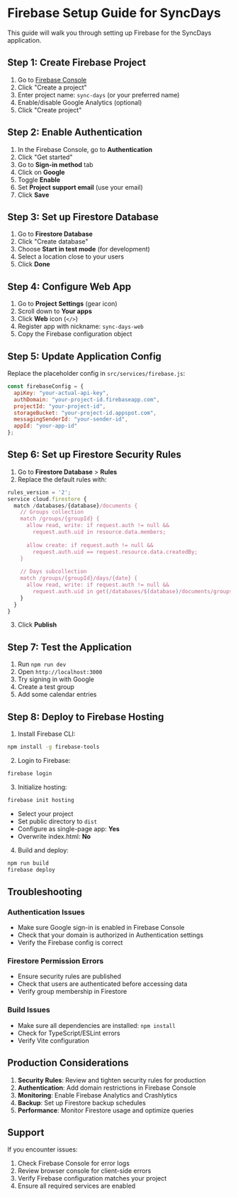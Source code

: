 # Firebase Setup Guide for SyncDays

This guide will walk you through setting up Firebase for the SyncDays application.

## Step 1: Create Firebase Project

1. Go to [Firebase Console](https://console.firebase.google.com/)
2. Click "Create a project"
3. Enter project name: `sync-days` (or your preferred name)
4. Enable/disable Google Analytics (optional)
5. Click "Create project"

## Step 2: Enable Authentication

1. In the Firebase Console, go to **Authentication**
2. Click "Get started"
3. Go to **Sign-in method** tab
4. Click on **Google**
5. Toggle **Enable**
6. Set **Project support email** (use your email)
7. Click **Save**

## Step 3: Set up Firestore Database

1. Go to **Firestore Database**
2. Click "Create database"
3. Choose **Start in test mode** (for development)
4. Select a location close to your users
5. Click **Done**

## Step 4: Configure Web App

1. Go to **Project Settings** (gear icon)
2. Scroll down to **Your apps**
3. Click **Web** icon (`</>`)
4. Register app with nickname: `sync-days-web`
5. Copy the Firebase configuration object

## Step 5: Update Application Config

Replace the placeholder config in `src/services/firebase.js`:

```javascript
const firebaseConfig = {
  apiKey: "your-actual-api-key",
  authDomain: "your-project-id.firebaseapp.com",
  projectId: "your-project-id",
  storageBucket: "your-project-id.appspot.com",
  messagingSenderId: "your-sender-id",
  appId: "your-app-id"
};
```

## Step 6: Set up Firestore Security Rules

1. Go to **Firestore Database** > **Rules**
2. Replace the default rules with:

```javascript
rules_version = '2';
service cloud.firestore {
  match /databases/{database}/documents {
    // Groups collection
    match /groups/{groupId} {
      allow read, write: if request.auth != null && 
        request.auth.uid in resource.data.members;
      
      allow create: if request.auth != null && 
        request.auth.uid == request.resource.data.createdBy;
    }
    
    // Days subcollection
    match /groups/{groupId}/days/{date} {
      allow read, write: if request.auth != null && 
        request.auth.uid in get(/databases/$(database)/documents/groups/$(groupId)).data.members;
    }
  }
}
```

3. Click **Publish**

## Step 7: Test the Application

1. Run `npm run dev`
2. Open `http://localhost:3000`
3. Try signing in with Google
4. Create a test group
5. Add some calendar entries

## Step 8: Deploy to Firebase Hosting

1. Install Firebase CLI:
```bash
npm install -g firebase-tools
```

2. Login to Firebase:
```bash
firebase login
```

3. Initialize hosting:
```bash
firebase init hosting
```
   - Select your project
   - Set public directory to `dist`
   - Configure as single-page app: **Yes**
   - Overwrite index.html: **No**

4. Build and deploy:
```bash
npm run build
firebase deploy
```

## Troubleshooting

### Authentication Issues
- Make sure Google sign-in is enabled in Firebase Console
- Check that your domain is authorized in Authentication settings
- Verify the Firebase config is correct

### Firestore Permission Errors
- Ensure security rules are published
- Check that users are authenticated before accessing data
- Verify group membership in Firestore

### Build Issues
- Make sure all dependencies are installed: `npm install`
- Check for TypeScript/ESLint errors
- Verify Vite configuration

## Production Considerations

1. **Security Rules**: Review and tighten security rules for production
2. **Authentication**: Add domain restrictions in Firebase Console
3. **Monitoring**: Enable Firebase Analytics and Crashlytics
4. **Backup**: Set up Firestore backup schedules
5. **Performance**: Monitor Firestore usage and optimize queries

## Support

If you encounter issues:
1. Check Firebase Console for error logs
2. Review browser console for client-side errors
3. Verify Firebase configuration matches your project
4. Ensure all required services are enabled
